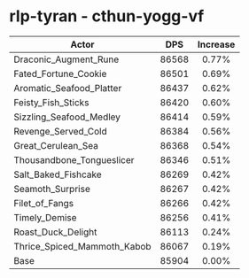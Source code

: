 # rlp-tyran - cthun-yogg-vf
| Actor | DPS | Increase |
|---|:---:|:---:|
|Draconic_Augment_Rune|86568|0.77%|
|Fated_Fortune_Cookie|86501|0.69%|
|Aromatic_Seafood_Platter|86437|0.62%|
|Feisty_Fish_Sticks|86420|0.60%|
|Sizzling_Seafood_Medley|86414|0.59%|
|Revenge_Served_Cold|86384|0.56%|
|Great_Cerulean_Sea|86368|0.54%|
|Thousandbone_Tongueslicer|86346|0.51%|
|Salt_Baked_Fishcake|86269|0.42%|
|Seamoth_Surprise|86267|0.42%|
|Filet_of_Fangs|86266|0.42%|
|Timely_Demise|86256|0.41%|
|Roast_Duck_Delight|86113|0.24%|
|Thrice_Spiced_Mammoth_Kabob|86067|0.19%|
|Base|85904|0.00%|
